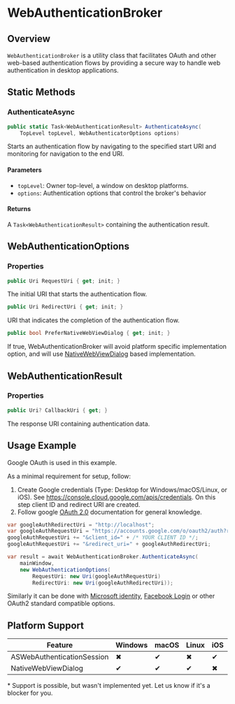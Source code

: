 ﻿# WebAuthenticationBroker

## Overview
`WebAuthenticationBroker` is a utility class that facilitates OAuth and other web-based authentication flows by providing a secure way to handle web authentication in desktop applications.

## Static Methods

### AuthenticateAsync
```csharp
public static Task<WebAuthenticationResult> AuthenticateAsync(
    TopLevel topLevel, WebAuthenticatorOptions options)
```
Starts an authentication flow by navigating to the specified start URI and monitoring for navigation to the end URI.

#### Parameters
- `topLevel`: Owner top-level, a window on desktop platforms. 
- `options`: Authentication options that control the broker's behavior

#### Returns
A `Task<WebAuthenticationResult>` containing the authentication result.

## WebAuthenticationOptions

### Properties
```csharp
public Uri RequestUri { get; init; }
```
The initial URI that starts the authentication flow.

```csharp
public Uri RedirectUri { get; init; }
```
URI that indicates the completion of the authentication flow.

```csharp
public bool PreferNativeWebViewDialog { get; init; }
```
If true, WebAuthenticationBroker will avoid platform specific implementation option, and will use [NativeWebViewDialog](nativewebviewdialog.md) based implementation.

## WebAuthenticationResult

### Properties

```csharp
public Uri? CallbackUri { get; }
```
The response URI containing authentication data.

## Usage Example

Google OAuth is used in this example.

As a minimal requirement for setup, follow:
1. Create Google credentials (Type: Desktop for Windows/macOS/Linux, or iOS). See https://console.cloud.google.com/apis/credentials. On this step client ID and redirect URI are created.
2. Follow google [OAuth 2.0](https://developers.google.com/identity/protocols/oauth2/web-server#httprest) documentation for general knowledge.

```csharp
var googleAuthRedirectUri = "http://localhost";
var googleAuthRequestUri = "https://accounts.google.com/o/oauth2/auth?response_type=code&access_type=offline&scope=openid";
googleAuthRequestUri += "&client_id=" + /* YOUR CLIENT ID */;
googleAuthRequestUri += "&redirect_uri=" + googleAuthRedirectUri;

var result = await WebAuthenticationBroker.AuthenticateAsync(
    mainWindow,
    new WebAuthenticationOptions(
        RequestUri: new Uri(googleAuthRequestUri)
        RedirectUri: new Uri(googleAuthRedirectUri));
```

Similarly it can be done with [Microsoft identity](https://learn.microsoft.com/en-us/entra/identity-platform/v2-oauth2-auth-code-flow), [Facebook Login](https://developers.facebook.com/docs/facebook-login/) or other OAuth2 standard compatible options.

## Platform Support

| Feature                     | Windows | macOS | Linux | iOS | Android*  | Browser*  |
|-----------------------------|---------|-------|-------|-----|-----------|-----------|
| ASWebAuthenticationSession  | ✖       | ✔     | ✖     | ✔   | ✖         | ✖         |
| NativeWebViewDialog         | ✔       | ✔     | ✔     | ✖   | ✖         | ✖         |

\* Support is possible, but wasn't implemented yet. Let us know if it's a blocker for you. 
